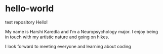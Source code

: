 # hello-world
test repository
Hello! 

My name is Harshi Karedla and I'm a Neuropsychology major. 
I enjoy being in touch with my artistic nature and going on hikes. 

I look forward to meeting everyone and learning about coding
